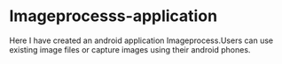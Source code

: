 Imageprocesss-application
=========================

Here I have created an android application Imageprocess.Users can use existing image files or capture images using their android phones.
